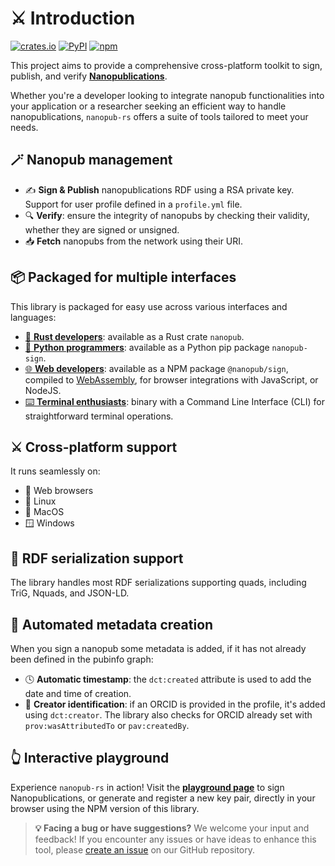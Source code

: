 # ⚔️ Introduction

[![crates.io](https://img.shields.io/crates/v/nanopub.svg)](https://crates.io/crates/nanopub)
[![PyPI](https://img.shields.io/pypi/v/nanopub-sign)](https://pypi.org/project/nanopub-sign/)
[![npm](https://img.shields.io/npm/v/@nanopub/sign)](https://www.npmjs.com/package/@nanopub/sign)

This project aims to provide a comprehensive cross-platform toolkit to sign, publish, and verify **[Nanopublications](https://nanopub.net)**.

Whether you're a developer looking to integrate nanopub functionalities into your application or a researcher seeking an efficient way to handle nanopublications, `nanopub-rs` offers a suite of tools tailored to meet  your needs.

## 🪄 Nanopub management

- ✍️ **Sign & Publish** nanopublications RDF using a RSA private key. Support for user profile defined in a `profile.yml` file.
- 🔍 **Verify**: ensure the integrity of nanopubs by checking their validity, whether they are signed or unsigned.
- 📥 **Fetch** nanopubs from the network using their URI.

## 📦️ Packaged for multiple interfaces

This library is packaged for easy use across various interfaces and languages:

- [🦀 **Rust developers**](rust.md): available as a Rust crate `nanopub`.
- [🐍 **Python programmers**](python.md): available as a Python pip package `nanopub-sign`.
- [🌐 **Web developers**](javascript.md): available as a NPM package `@nanopub/sign`, compiled to [WebAssembly](https://webassembly.org/), for browser integrations with JavaScript, or NodeJS.
- [⌨️  **Terminal enthusiasts**](cli.md): binary with a Command Line Interface (CLI) for straightforward terminal operations.


## ⚔️ Cross-platform support

It runs seamlessly on:


- 🦊 Web browsers
- 🐧 Linux
- 🍎 MacOS
- 🪟 Windows


## 🧩 RDF serialization support

The library handles most RDF serializations supporting quads, including TriG, Nquads, and JSON-LD.

## 📝 Automated metadata creation

When you sign a nanopub some metadata is added, if it has not already been defined in the pubinfo graph:

- 🕓 **Automatic timestamp**: the `dct:created` attribute is used to add the date and time of creation.
- 🪪 **Creator identification**: if an ORCID is provided in the profile, it's added using `dct:creator`. The library also checks for ORCID already set with `prov:wasAttributedTo` or `pav:createdBy`.

## 👆 Interactive playground

Experience `nanopub-rs` in action! Visit the **[playground page](playground.html)** to sign Nanopublications, or generate and register a new key pair, directly in your browser using the NPM version of this library.

> **💡 Facing a bug or have suggestions?** We welcome your input and feedback! If you encounter any issues or have ideas to enhance this tool, please [create an issue](https://github.com/vemonet/nanopub-rs/issues) on our GitHub repository.
